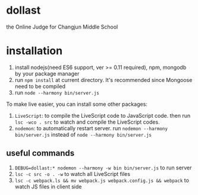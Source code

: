 # dollast
the Online Judge for Changjun Middle School

# installation
1. install nodejs(need ES6 support, ver >= 0.11 required), npm, mongodb by your package manager
2. run `npm install` at current directory. It's recommended since Mongoose need to be compiled
3. run `node --harmony bin/server.js`

To make live easier, you can install some other packages:

1. `LiveScript`: to compile the LiveScript code to JavaScript code. then run `lsc -wco . src` to watch and compile the LiveScript codes.
2. `nodemon`: to automatically restart server. run `nodemon --harmony bin/server.js` instead of `node --harmony bin/server.js`

## useful commands
1. `DEBUG=dollast:* nodemon --harmony -w bin bin/server.js` to run server
2. `lsc -c src -o . -w` to watch all LiveScript files
3. `lsc -c webpack.ls && mv webpack.js webpack.config.js && webpack` to watch JS files in client side
